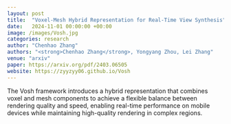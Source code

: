 ```yaml
---
layout: post
title:  "Voxel-Mesh Hybrid Representation for Real-Time View Synthesis"
date:   2024-11-01 00:00:00 +00:00
image: /images/Vosh.jpg
categories: research
author: "Chenhao Zhang"
authors: "<strong>Chenhao Zhang</strong>, Yongyang Zhou, Lei Zhang"
venue: "arxiv"
paper: https://arxiv.org/pdf/2403.06505
website: https://zyyzyy06.github.io/Vosh
---
```

The Vosh framework introduces a hybrid representation that combines voxel and mesh components to achieve a flexible balance between rendering quality and speed, enabling real-time performance on mobile devices while maintaining high-quality rendering in complex regions.